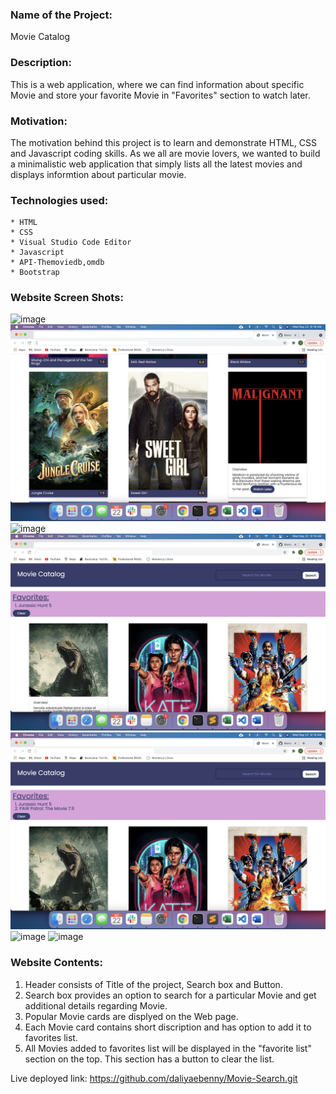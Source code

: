 ### Name of the Project: ###
Movie Catalog


### Description: ###
This is a web application, where we can find information about specific Movie and store your favorite Movie in "Favorites" section to watch later.

### Motivation: ###
The motivation behind this project is to learn and demonstrate HTML, CSS and Javascript coding skills. 
As we all are movie lovers, we wanted to build a minimalistic web application that simply lists all the latest movies and displays informtion about particular movie. 


### Technologies used: ###
    * HTML
    * CSS
    * Visual Studio Code Editor
    * Javascript
    * API-Themoviedb,omdb
    * Bootstrap


### Website Screen Shots: ###
![image](./screenshots/screenshot-1.png)
![image](./screenshots/screenshot-2.png)
![image](./screenshots/screenshot-3.png)
![image](./screenshots/screenshot-4.png)
![image](./screenshots/screenshot-5.png)
![image](./screenshots/screenshot-6.png)
![image](./screenshots/screenshot-7.png)


### Website Contents: ###
1. Header consists of Title of the project, Search box and Button.
2. Search box provides an option to search for a particular Movie and get additional details regarding Movie.
3. Popular Movie cards are displyed on the Web page.
4. Each Movie card contains short discription and has option to add it to favorites list.  
5. All Movies added to favorites list will be displayed in the "favorite list" section on the top. This section has a button to clear the list.

Live deployed link:
https://github.com/daliyaebenny/Movie-Search.git
